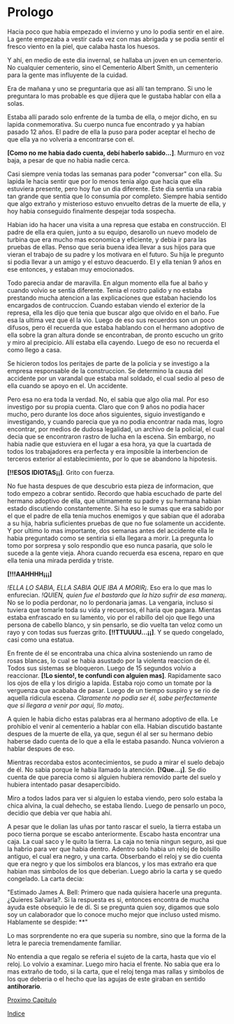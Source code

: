 # Prologo

Hacia poco que habia empezado el invierno y uno lo podia sentir en el aire. La gente empezaba a vestir cada vez con mas abrigada y se podia sentir el fresco viento en la piel, que calaba hasta los huesos.

Y ahí, en medio de este dia invernal, se hallaba un joven en un cementerio. No cualquier cementerio, sino el Cementerio Albert Smith, un cementerio para la gente mas influyente de la cuidad.

Era de mañana y uno se preguntaria que asi allí tan temprano. Si uno le preguntara lo mas probable es que dijiera que le gustaba hablar con ella a solas.

Estaba allí parado solo enfrente de la tumba de ella, o mejor dicho, en su lapida conmemorativa. Su cuerpo nunca fue encontrado y ya habian pasado 12 años. El padre de ella la puso para poder aceptar el hecho de que ella ya no volveria a encontrarse con el.

**[Como no me habia dado cuenta, debí haberlo sabido...]**. Murmuro en voz baja, a pesar de que no habia nadie cerca.

Casi siempre venia todas las semanas para poder "conversar" con ella. Su lapida le hacia sentir que por lo menos tenia algo que hacia que ella estuviera presente, pero hoy fue un dia diferente. Este dia sentia una rabia tan grande que sentia que lo consumia por completo. Siempre habia sentido que algo extraño y misterioso estuvo envuelto detras de la muerte de ella, y hoy habia conseguido finalmente despejar toda sospecha.

Habian ido ha hacer una visita a una represa que estaba en construcción. El padre de ella era quien, junto a su equipo, desarollo un nuevo modelo de turbina que era mucho mas economica y eficiente, y debia ir para las pruebas de ellas. Penso que seria buena idea llevar a sus hijos para que vieran el trabajo de su padre y los motivara en el futuro. Su hija le pregunto si podia llevar a un amigo y el estuvo deacuerdo. El y ella tenian 9 años en ese entonces, y estaban muy emocionados.

Todo parecia andar de maravilla. En algun momento ella fue al baño y cuando volvio se sentia diferente. Tenia el rostro palido y no estaba prestando mucha atencion a las explicaciones que estaban haciendo los encargados de contruccion. Cuando estaban viendo el exterior de la represa, ella les dijo que tenia que buscar algo que olvido en el baño. Fue esa la ultima vez que él la vio. Luego de eso sus recuerdos son un poco difusos, pero él recuerda que estaba hablando con el hermano adoptivo de ella sobre la gran altura donde se encontraban, de pronto escucho un grito y miro al precipicio. Allí estaba ella cayendo. Luego de eso no recuerda el como llego a casa.

Se hicieron todos los peritajes de parte de la policia y se investigo a la empresa responsable de la construccion. Se determino la causa del accidente por un varandal que estaba mal soldado, el cual sedio al peso de ella cuando se apoyo en el. Un accidente. 

Pero esa no era toda la verdad. No, el sabia que algo olia mal. Por eso investigo por su propia cuenta. Claro que con 9 años no podia hacer mucho, pero durante los doce años siguientes, siguio investigando e investigando, y cuando parecia que ya no podia encontrar nada mas, logro encontrar, por medios de dudosa legalidad, un archivo de la policial, el cual decia que se encontraron rastro de lucha en la escena. Sin embargo, no habia nadie que estuviera en el lugar a esa hora, ya que la cuartada de todos los trabajadores era perfecta y era imposible la interbencion de terceros exterior al establecimiento, por lo que se abandono la hipotesis.

**[!!ESOS IDIOTAS¡¡]**. Grito con fuerza.

No fue hasta despues de que descubrio esta pieza de informacion, que todo empezo a cobrar sentido. Recordo que habia escuchado de parte del hermano adoptivo de ella, que ultimamente su padre y su hermana habian estado discutiendo constantemente. Si ha eso le sumas que era sabido por el que el padre de ella tenia muchos enemigos y que sabian que él adoraba a su hija, habria suficientes pruebas de que no fue solamente un accidente. Y por ultimo lo mas importante, dos semanas antes del accidente ella le habia preguntado como se sentiria si ella llegara a morir. La pregunta lo tomo por sorpresa y solo respondio que eso nunca pasaria, que solo le sucede a la gente vieja. Ahora cuando recuerda esa escena, reparo en que ella tenia una mirada perdida y triste.

**[!!!AAHHHH¡¡¡]**

*!ELLA LO SABIA, ELLA SABIA QUE IBA A MORIR¡*. Eso era lo que mas lo enfurecian. *!QUIEN, quien fue el bastardo que la hizo sufrir de esa manera¡*. No se lo podia perdonar, no lo perdonaria jamas. La vengaria, incluso si tuviera que tomarle toda su vida y recuersos, él haria que pagara. Mientas estaba enfrascado en su lamento, vio por el rabillo del ojo que llego una persona de cabello blanco, y sin pensarlo, se dio vuelta tan veloz como un rayo y con todas sus fuerzas grito. **[!!TTUUUU...¡¡]**. Y se quedo congelado, casi como una estatua.

En frente de él se encontraba una chica alvina sosteniendo un ramo de rosas blancas, lo cual se habia asustado por la violenta reaccion de él. Todos sus sistemas se bloqueron. Luego de 15 segundos volvio a reaccionar. **[!Lo siento!, te confundi con alguien mas]**. Rapidamente saco los ojos de ella y los dirigio a lapida. Estaba rojo como un tomate por la verguenza que acababa de pasar. Luego de un tiempo suspiro y se rio de aquella ridicula escena. *Claramente no podia ser él, sabe perfectamente que si llegara a venir por aqui, !lo mato¡*.

A quien le habia dicho estas palabras era al hermano adoptivo de ella. Le prohibio el venir al cementerio a hablar con ella. Habian discutido bastante despues de la muerte de ella, ya que, segun él al ser su hermano debio haberse dado cuenta de lo que a ella le estaba pasando. Nunca volvieron a hablar despues de eso.

Mientras recordaba estos acontecimientos, se pudo a mirar el suelo debajo de él. No sabia porque le habia llamado la atención. **[!Que...¡]**. Se dio cuenta de que parecia como si alguien hubiera removido parte del suelo y hubiera intentado pasar desapercibido.

Miro a todos lados para ver si alguien lo estaba viendo, pero solo estaba la chica alvina, la cual dehecho, se estaba llendo. Luego de pensarlo un poco, decidio que debia ver que habia ahí. 

A pesar que le dolian las uñas por tanto rascar el suelo, la tierra estaba un poco tierna porque se escabo anteriormente. Escabo hasta encontrar una caja. La cual saco y le quito la tierra. La caja no tenia ningun seguro, asi que la habrio para ver que habia dentro. Adentro solo habia un reloj de bolsillo antiguo, el cual era negro, y una carta. Obserbando el reloj y se dio cuenta que era negro y que los simbolos era blancos, y los mas extraño era que habian mas simbolos de los que deberian. Luego abrio la carta y se quedo congelado. La carta decia:

"Estimado James A. Bell: Primero que nada quisiera hacerle una pregunta. ¿Quieres Salvarla?. Si la respuesta es si, entonces encontra de mucha ayuda este obsequio le de dí. Si se pregunta quien soy, digamos que solo soy un calaborador que lo conoce mucho mejor que incluso usted mismo. Hablamente se despide: **"

Lo mas sorprendente no era que superia su nombre, sino que la forma de la letra le parecia tremendamente familiar.

No entendia a que regalo se referia el sujeto de la carta, hasta que vio el reloj. Lo volvio a examinar. Luego miro hacia el frente. No sabia que era lo mas extraño de todo, si la carta, que el reloj tenga mas rallas y simbolos de los que deberia o el hecho que las agujas de este giraban en sentido **antihorario**. 

[Proximo Capitulo](./CH01.md)

[Indice](../Index.md)
